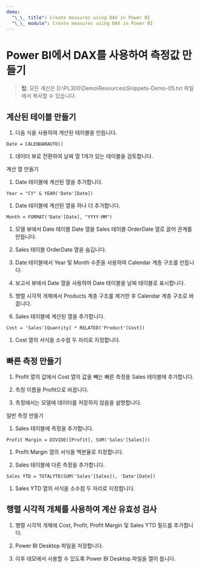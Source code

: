 ```yaml
---
demo:
  "\_\_ title": Create measures using DAX in Power BI
  "\_\_ module": Create measures using DAX in Power BI
---
```

# Power BI에서 DAX를 사용하여 측정값 만들기

> **팁**: 모든 계산은 D:\PL300\Demo\Resources\Snippets-Demo-05.txt 파일에서 복사할 수 있습니다.

## 계산된 테이블 만들기

1. 다음 식을 사용하여 계산된 테이블을 만듭니다.

```dax
Date = CALENDARAUTO()
```

1. 데이터 뷰로 전환하여 날짜 열 1개가 있는 테이블을 검토합니다.

계산 열 만들기

1. Date 테이블에 계산된 열을 추가합니다.

```dax
Year = "CY" & YEAR('Date'[Date])
```

1. Date 테이블에 계산된 열을 하나 더 추가합니다.

```dax
Month = FORMAT('Date'[Date], "YYYY-MM")
```

1. 모델 뷰에서 Date 테이블 Date 열을 Sales 테이블 OrderDate 열로 끌어 관계를 만듭니다.

1. Sales 테이블 OrderDate 열을 숨깁니다.

1. Date 테이블에서 Year 및 Month 수준을 사용하여 Calendar 계층 구조를 만듭니다.

1. 보고서 뷰에서 Date 열을 사용하여 Date 테이블을 날짜 테이블로 표시합니다.

1. 행렬 시각적 개체에서 Products 계층 구조를 제거한 후 Calendar 계층 구조로 바꿉니다.

1. Sales 테이블에 계산된 열을 추가합니다.

```dax
Cost = 'Sales'[Quantity] * RELATED('Product'[Cost])
```

1. Cost 열의 서식을 소수점 두 자리로 지정합니다.

## 빠른 측정 만들기

1. Profit 열의 값에서 Cost 열의 값을 빼는 빠른 측정을 Sales 테이블에 추가합니다.

1. 측정 이름을 Profit으로 바꿉니다.

1. 측정에서는 모델에 데이터를 저장하지 않음을 설명합니다.

일반 측정 만들기

1. Sales 테이블에 측정을 추가합니다.

```dax
Profit Margin = DIVIDE([Profit], SUM('Sales'[Sales]))
```

1. Profit Margin 열의 서식을 백분율로 지정합니다.

1. Sales 테이블에 다른 측정을 추가합니다.

```dax
Sales YTD = TOTALYTD(SUM('Sales'[Sales]), 'Date'[Date])
```

1. Sales YTD 열의 서식을 소수점 두 자리로 지정합니다.

## 행렬 시각적 개체를 사용하여 계산 유효성 검사

1. 행렬 시각적 개체에 Cost, Profit, Profit Margin 및 Sales YTD 필드를 추가합니다.

1. Power BI Desktop 파일을 저장합니다.

1. 이후 데모에서 사용할 수 있도록 Power BI Desktop 파일을 열어 둡니다.
